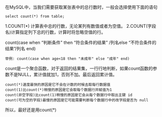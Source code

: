 在MySQL中，当我们需要获取某张表中的总行数时，一般会选择使用下面的语句

```
select count(*) from table;
```



1.COUNT(*) 计算表中总的行数，无论某列有数值或者为空值。
2.COUNT(字段名)计算指定列下总的行数，计算时将忽略空值的行。

count(case when “判断条件" then “符合条件的结果” /列名else “不符合条件的结果”/列名 end)

```
举例: count(case when age<18 then "未成年" else "成年" end)
```



count是一个聚合函数，对于返回的结果集，一行行地判断，如果count函数的参数不是NULL，累计值就加1，否则不加。最后返回累计值。

    count(*)速度最快的原因是它不会在计数的时候去取每行数据值
    count(1)比count(*)稍慢的原因是它会取每个数据行并赋值为1
    count(非空字段)比count(1)稍慢的原因是它会从每个数据行中取出主键 id
    count(可为空的字段)最慢的原因是它可能需要判断每个数据行中的改字段是否为 null

所以，最好还是用count(*)